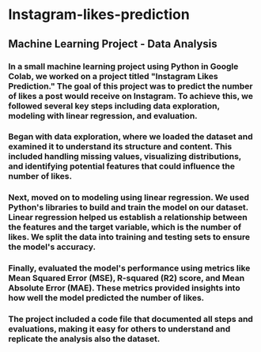 # Instagram-likes-prediction
## Machine Learning Project - Data Analysis
### In a small machine learning project using Python in Google Colab, we worked on a project titled "Instagram Likes Prediction." The goal of this project was to predict the number of likes a post would receive on Instagram. To achieve this, we followed several key steps including data exploration, modeling with linear regression, and evaluation.

### Began with data exploration, where we loaded the dataset and examined it to understand its structure and content. This included handling missing values, visualizing distributions, and identifying potential features that could influence the number of likes. 

### Next, moved on to modeling using linear regression. We used Python's libraries to build and train the model on our dataset. Linear regression helped us establish a relationship between the features and the target variable, which is the number of likes. We split the data into training and testing sets to ensure the model's accuracy.

### Finally, evaluated the model's performance using metrics like Mean Squared Error (MSE), R-squared (R2) score, and Mean Absolute Error (MAE). These metrics provided insights into how well the model predicted the number of likes. 

### The project included a code file that documented all steps and evaluations, making it easy for others to understand and replicate the analysis also the dataset.
